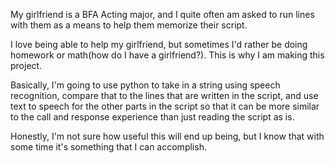 My girlfriend is a BFA Acting major, and I quite often am asked to run lines with them as a means to help them memorize their script. 

I love being able to help my girlfriend, but sometimes I'd rather be doing homework or math(how do I have a girlfriend?). This is why I am making this project.

Basically, I'm going to use python to take in a string using speech recognition, compare that to the lines that are written in the script, and use text to speech for the other parts in the script so that it can be more similar to the call and response experience than just reading the script as is. 

Honestly, I'm not sure how useful this will end up being, but I know that with some time it's something that I can accomplish. 